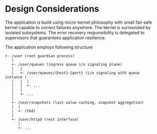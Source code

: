 # Design Considerations

The application is build using micro-kernel philosophy with small fail-safe kernel capable to correct failures anywhere. The kernel is surrounded by isolated subsystems. The error recovery responsibility is delegated to supervisors that guarantees application resilience.   

The application employs following structure

```
+- /user (root guardian process) 
   |
   +- /user/queues (ingress queue i/o signaling plane)
   |   |
   |   +- /user/queues/{host}:{port} (i/o signaling with queue instance )
   |   |  |
   |   |  +- ...
   |   |
   |   +- ...
   |
   +- /user/snapshots (last value caching, snapshot aggregation)
   |  |
   |  +- (tbd)
   |
   +- /user/httpd (rest interface)
      |
      +- ...
```
